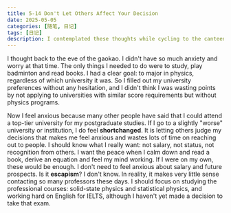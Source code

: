 ```yaml
---
title: 5-14 Don't Let Others Affect Your Decision
date: 2025-05-05
categories: [随笔, 日记]
tags: [日记]
description: I contemplated these thoughts while cycling to the canteen at lunchtime today.
---
```


I thought back to the eve of the gaokao. I didn't have so much anxiety and worry at that time. The only things I needed to do were to study, play badminton and read books. I had a clear goal: to major in physics, regardless of which university it was. So I filled out my university preferences without any hesitation, and I didn't think I was wasting points by not applying to universities with similar score requirements but without physics programs.

Now I feel anxious because many other people have said that I could attend a top-tier university for my postgraduate studies. If I go to a slightly "worse" university or institution, I do feel **shortchanged**. It is letting others judge my decisions that makes me feel anxious and wastes lots of time on reaching out to people. I should know what I really want: not salary, not status, not recognition from others. I want the peace when I calm down and read a book, derive an equation and feel my mind working. If I were on my own, these would be enough. I don't need to feel anxious about salary and future prospects. Is it **escapism**? I don't know. In reality, it makes very little sense contacting so many professors these days. I should focus on studying the professional courses: solid-state physics and statistical physics, and working hard on English for IELTS, although I haven't yet made a decision to take that exam.
